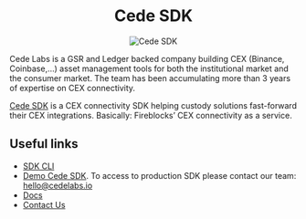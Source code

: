 <h1 align="center">
    <b>Cede SDK</b>
</h1>

<p align="center">
  <img src="https://sdk.cede.store/sdk-banner.svg" alt="Cede SDK">
</p>

Cede Labs is a GSR and Ledger backed company building CEX (Binance, Coinbase,…) asset management tools for both the institutional market and the consumer market. The team has been accumulating more than 3 years of expertise on CEX connectivity.

[Cede SDK](https://sdk.cede.store) is a CEX connectivity SDK helping custody solutions fast-forward their CEX integrations. Basically: Fireblocks’ CEX connectivity as a service.


## Useful links
- [SDK CLI](https://github.com/cedelabs/sdk-cli)
- [Demo Cede SDK](https://www.npmjs.com/package/@cedelabs/demo-sdk). To access to production SDK please contact our team: hello@cedelabs.io
- [Docs](https://docs-sdk.cede.store/documentation/general-info?mode=js)
- [Contact Us](hello@cedelabs.io)
